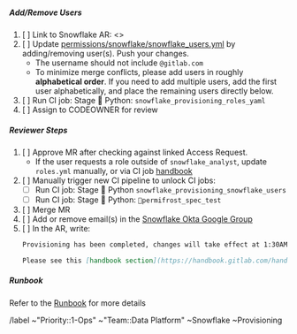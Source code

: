##### Add/Remove Users

1. [ ] Link to Snowflake AR: \<>
1. [ ] Update [permissions/snowflake/snowflake_users.yml](https://gitlab.com/gitlab-data/analytics/-/blob/master/permissions/snowflake/snowflake_users.yml?ref_type=heads) by adding/removing user(s). Push your changes.
    - The username should not include `@gitlab.com`
    - To minimize merge conflicts, please add users in roughly **alphabetical order**. If you need to add multiple users, add the first user alphabetically, and place the remaining users directly below.
1. [ ] Run CI job: Stage :snake: Python: `snowflake_provisioning_roles_yaml`
1. [ ] Assign to CODEOWNER for review

##### Reviewer Steps

1. [ ] Approve MR after checking against linked Access Request.
    - If the user requests a role outside of `snowflake_analyst`, update `roles.yml` manually,  or via CI job [handbook](https://handbook.gitlab.com/handbook/business-technology/data-team/platform/ci-jobs/#further-explanation-1)
1. [ ] Manually trigger new CI pipeline to unlock CI jobs:
    - [ ] Run CI job: Stage :snake: Python `snowflake_provisioning_snowflake_users`
    - [ ] Run CI job: Stage :snake: Python: `🧊permifrost_spec_test`
1. [ ] Merge MR
1. [ ] Add or remove email(s) in the [Snowflake Okta Google Group](https://groups.google.com/a/gitlab.com/g/okta-snowflake-users/members?pli=1)
1. [ ] In the AR, write:
    ```md
    Provisioning has been completed, changes will take effect at 1:30AM UTC.

    Please see this [handbook section](https://handbook.gitlab.com/handbook/business-technology/data-team/platform/#logging-in-and-using-the-correct-role) for logging in.
    ```

##### Runbook

Refer to the [Runbook](https://gitlab.com/gitlab-data/runbooks/-/blob/main/snowflake_provisioning_automation/snowflake_provisioning_automation.md) for more details


/label ~"Priority::1-Ops" ~"Team::Data Platform"  ~Snowflake ~Provisioning
